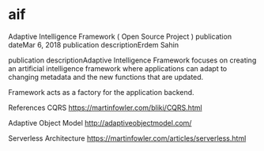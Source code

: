 # aif
Adaptive Intelligence Framework ( Open Source Project )
publication dateMar 6, 2018  publication descriptionErdem Sahin

publication descriptionAdaptive Intelligence Framework focuses on creating an artificial intelligence framework where applications can adapt to changing metadata and the new functions that are updated.

Framework acts as a factory for the application backend.

References
CQRS
https://martinfowler.com/bliki/CQRS.html

Adaptive Object Model
http://adaptiveobjectmodel.com/

Serverless Architecture
https://martinfowler.com/articles/serverless.html
